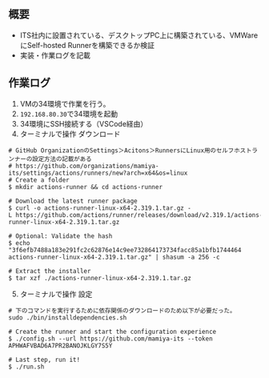 
## 概要
- ITS社内に設置されている、デスクトップPC上に構築されている、VMWareにSelf-hosted Runnerを構築できるか検証
- 実装・作業ログを記載

## 作業ログ
1. VMの34環境で作業を行う。
2. `192.168.80.30`で34環境を起動
3. 34環境にSSH接続する（VSCode経由）
4. ターミナルで操作 ダウンロード
```
# GitHub OrganizationのSettings＞Acitons＞RunnersにLinux用のセルフホストランナーの設定方法の記載がある
# https://github.com/organizations/mamiya-its/settings/actions/runners/new?arch=x64&os=linux
# Create a folder  
$ mkdir actions-runner && cd actions-runner

# Download the latest runner package  
$ curl -o actions-runner-linux-x64-2.319.1.tar.gz -L https://github.com/actions/runner/releases/download/v2.319.1/actions-runner-linux-x64-2.319.1.tar.gz

# Optional: Validate the hash  
$ echo "3f6efb7488a183e291fc2c62876e14c9ee732864173734facc85a1bfb1744464 actions-runner-linux-x64-2.319.1.tar.gz" | shasum -a 256 -c

# Extract the installer  
$ tar xzf ./actions-runner-linux-x64-2.319.1.tar.gz
```
5. ターミナルで操作 設定
```
# 下のコマンドを実行するために依存関係のダウンロードのため以下が必要だった。
sudo ./bin/installdependencies.sh

# Create the runner and start the configuration experience  
$ ./config.sh --url https://github.com/mamiya-its --token APHWAFVBAD6A7PR2BANOJKLGY7S5Y

# Last step, run it!  
$ ./run.sh
```